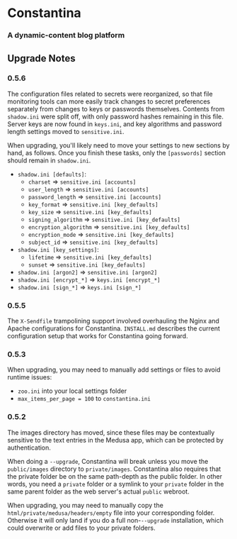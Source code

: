 # Constantina
### A dynamic-content blog platform

## Upgrade Notes

### 0.5.6

The configuration files related to secrets were reorganized, so that file monitoring tools can more easily
track changes to secret preferences separately from changes to keys or passwords themselves. Contents from
`shadow.ini` were split off, with only password hashes remaining in this file. Server keys are now found in
`keys.ini`, and key algorithms and password length settings moved to `sensitive.ini`.

When upgrading, you'll likely need to move your settings to new sections by hand, as follows. Once you finish
these tasks, only the `[passwords]` section should remain in `shadow.ini`.

 * `shadow.ini [defaults]`:
   * `charset` => `sensitive.ini [accounts]`
   * `user_length` => `sensitive.ini [accounts]`
   * `password_length` => `sensitive.ini [accounts]`
   * `key_format` => `sensitive.ini [key_defaults]`
   * `key_size` => `sensitive.ini [key_defaults]`
   * `signing_algorithm` => `sensitive.ini [key_defaults]`
   * `encryption_algorithm` => `sensitive.ini [key_defaults]`
   * `encryption_mode` => `sensitive.ini [key_defaults]`
   * `subject_id` => `sensitive.ini [key_defaults]`
 * `shadow.ini [key_settings]`:
   * `lifetime` => `sensitive.ini [key_defaults]`
   * `sunset` => `sensitive.ini [key_defaults]`
 * `shadow.ini [argon2]` => `sensitive.ini [argon2]`
 * `shadow.ini [encrypt_*]` => `keys.ini [encrypt_*]`
 * `shadow.ini [sign_*]` => `keys.ini [sign_*]`

### 0.5.5

The `X-Sendfile` trampolining support involved overhauling the Nginx and Apache configurations for Constantina. `INSTALL.md` describes the current configuration setup that works for Constantina going forward. 

### 0.5.3

When upgrading, you may need to manually add settings or files to avoid runtime issues:

 * `zoo.ini` into your local settings folder
 * `max_items_per_page = 100` to `constantina.ini`

### 0.5.2

The images directory has moved, since these files may be contextually sensitive to the text entries in the Medusa app, which can be protected by authentication.

When doing a `--upgrade`, Constantina will break unless you move the `public/images` directory to `private/images`. Constantina also requires that the private folder be on the same path-depth as the public folder. In other words, you need a `private` folder or a symlink to your `private` folder in the same parent folder as the web server's actual `public` webroot.

When upgrading, you may need to manually copy the `html/private/medusa/headers/empty` file into your corresponding folder. Otherwise it will only land if you do a full non-`--upgrade` installation, which could overwrite or add files to your private folders.
